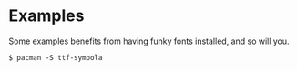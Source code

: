 # Examples

Some examples benefits from having funky fonts installed, and so will you.

```
$ pacman -S ttf-symbola
```
